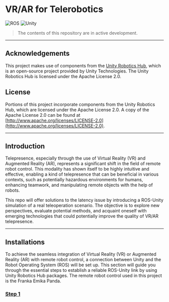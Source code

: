 # VR/AR for Telerobotics
![ROS](https://img.shields.io/badge/ros-noetic-brightgreen)
![Unity](https://img.shields.io/badge/unity-2022.3.2+-brightgreen)

> The contents of this repository are in active development.
---

## Acknowledgements

This project makes use of components from the [Unity Robotics Hub](https://github.com/Unity-Technologies/Unity-Robotics-Hub), which is an open-source project provided by Unity Technologies. The Unity Robotics Hub is licensed under the Apache License 2.0. 

## License

Portions of this project incorporate components from the Unity Robotics Hub, which are licensed under the Apache License 2.0. A copy of the Apache License 2.0 can be found at [http://www.apache.org/licenses/LICENSE-2.0](http://www.apache.org/licenses/LICENSE-2.0).

---

## Introduction 

Telepresence, especially through the use of Virtual Reality (VR) and Augmented Reality (AR), represents a significant shift in the field of remote robot control. This modality has shown itself to be highly intuitive and effective, enabling a kind of telepresence that can be beneficial in various contexts, such as potentially hazardous environments for humans, enhancing teamwork, and manipulating remote objects with the help of robots.

This repo will offer solutions to the latency issue by introducing a ROS-Unity simulation of a real teleoperation scenario. The objective is to explore new perspectives, evaluate potential methods, and acquaint oneself with emerging technologies that could potentially improve the quality of VR/AR telepresence.

---
## Installations

To achieve the seamless integration of Virtual Reality (VR) or Augmented Reality (AR) with remote robot control, a connection between Unity and the Robot Operating System (ROS) will be set up. This section will guide you through the essential steps to establish a reliable ROS-Unity link by using Unity Robotics Hub packages. The remote robot control used in this project is the Franka Emika Panda. 

### [Step 1](Tutorials/Step1.md)









